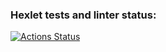 ### Hexlet tests and linter status:
[![Actions Status](https://github.com/PaszaDjegr/backend-project-lvl1/workflows/hexlet-check/badge.svg)](https://github.com/PaszaDjegr/backend-project-lvl1/actions)
